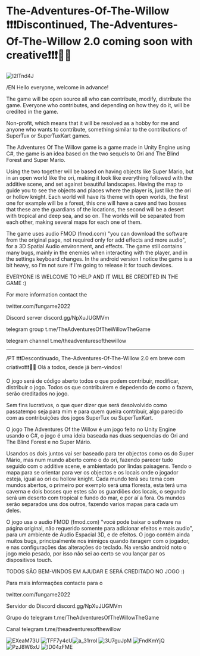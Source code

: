 # The-Adventures-Of-The-Willow ❗❗❗Discontinued, The-Adventures-Of-The-Willow 2.0 coming soon with creative❗❗❗🤩😉

![I2lTnd4J](https://user-images.githubusercontent.com/21225616/217052012-207286ea-afce-4a48-a863-a31938a6fe0f.png)

/EN
Hello everyone, welcome in advance!

The game will be open source all who can contribute, modify, distribute the game. Everyone who contributes, and depending on how they do it, will be credited in the game.

Non-profit, which means that it will be resolved as a hobby for me and anyone who wants to
contribute, something similar to the contributions of SuperTux or SuperTuxKart games.

The Adventures Of The Willow game is a game made in Unity Engine using C#, the game is an idea
based on the two sequels to Ori and The Blind Forest and Super Mario.

Using the two together will be based on having objects like Super Mario, but in an open world like the ori,
making it look like everything followed with the additive scene, and set against beautiful landscapes.
Having the map to guide you to see the objects and places where the player is, just like the ori or hollow knight.
Each world will have its theme with open worlds, the first one for example will be a forest, this one will have a
cave and two bosses that these are the guardians of the locations, the second will be a desert with tropical and deep sea,
and so on.
The worlds will be separated from each other, making several maps for each one of them.

The game uses audio FMOD (fmod.com) "you can download the software from the original page, not required only for
add effects and more audio", for a 3D Spatial Audio environment, and effects.
The game still contains many bugs, mainly in the enemies when interacting with the player, and in the settings
keyboard changes.
In the android version I notice the game is a bit heavy, so I'm not sure if I'm going to release it for touch devices.


EVERYONE IS WELCOME TO HELP AND IT WILL BE CREDITED IN THE GAME :)

For more information contact the

twitter.com/fungame2022

Discord server
discord.gg/NpXuJUGMVm

telegram group
t.me/TheAdventuresOfTheWillowTheGame

telegram channel
t.me/theadventuresofthewillow

________________________________________________________________________________

/PT
❗❗❗Descontinuado, The-Adventures-Of-The-Willow 2.0 em breve com criativo❗❗❗🤩😉
Olá a todos, desde já bem-vindos!

O jogo será de código aberto todos o que podem contribuir, modificar, distribuir o jogo. Todos os que contribuirem e depedendo de como o fazem, serão creditados no jogo. 

Sem fins lucrativos, o que quer dizer que será desolvolvido como passatempo seja para mim e para quem queira
contribuir, algo parecido com as contribuições dos jogos SuperTux ou SuperTuxKart.

O jogo The Adventures Of the Willow é um jogo feito no Unity Engine usando o C#, o jogo é uma ideia
baseada nas duas sequencias do Ori and The Blind Forest e no Super Mário.

Usandos os dois juntos vai ser baseado para ter objectos como os do Super Mário, mas num mundo aberto como o do ori,
fazendo parecer tudo seguido com o additive scene, e ambientado por lindas paisagens. 
Tendo o mapa para se orientar para ver os objectos e os locais onde o jogador esteja, igual ao ori ou hollow knight. 
Cada mundo terá seu tema com mundos abertos, o primeiro por exemplo será uma floresta, esta terá uma
caverna e dois bosses que estes são os guardiões dos locais, o segundo será um deserto com tropical e fundo do mar,
e por aí a fora.
Os mundos serão separados uns dos outros, fazendo varios mapas para cada um deles.

O jogo usa o audio FMOD (fmod.com) "vocé pode baixar o software na página original, não requerido somente para
adicionar efeitos e mais audio", para um ambiente de Áudio Espacial 3D, e de efeitos.
O jogo contém ainda muitos bugs, principalmente nos inimigos quando iteragem com o jogador, e nas configurações
das alterações do teclado.
Na versão android noto o jogo meio pesado, por isso não sei ao certo se vou lançar par os dispositivos touch.


TODOS SÂO BEM-VINDOS EM AJUDAR E SERÁ CREDITADO NO JOGO  :)

Para mais informações contacte para o 

twitter.com/fungame2022

Servidor do Discord
discord.gg/NpXuJUGMVm

Grupo do telegram
t.me/TheAdventuresOfTheWillowTheGame

Canal telegram
t.me/theadventuresofthewillow

![EXeaM73U](https://user-images.githubusercontent.com/21225616/217052303-72cce943-7a77-4dc4-8157-0508f114f135.png) ![TFF7y4cU](https://user-images.githubusercontent.com/21225616/217052535-f20210cb-7372-4a8d-a4c5-cbbeba07c1c6.png)![a_31rroI](https://user-images.githubusercontent.com/21225616/217052550-42a3067b-40a8-4f5f-a01f-06ea64ef27a9.png) ![3U7guJpM](https://user-images.githubusercontent.com/21225616/217052570-33f8781b-a3f4-43a6-8d25-0be4b77aadc6.png) ![FndKmYjQ](https://user-images.githubusercontent.com/21225616/217052581-a4b28a8a-a088-490c-8564-bbd4b96fbd41.png) ![PzJ8W6xU](https://user-images.githubusercontent.com/21225616/217052593-e765b26f-317a-4a63-9027-1d00b7575fb9.png) ![ID04zFME](https://user-images.githubusercontent.com/21225616/217052603-bebe9fe2-3ccc-49e3-a68d-00d735414826.png)

